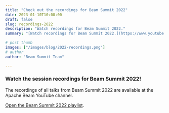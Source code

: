 ```yaml
---
title: "Check out the recordings for Beam Summit 2022"
date: 2023-01-10T10:00:00
draft: false
slug: recordings-2022
description: "Watch recordings for Beam Summit 2022."
summary: "[Watch recordings for Beam Summit 2022.](https://www.youtube.com/watch?v=BoPqEDF4Ko0&list=PL4dEBWmGSIU9OkXQU2OAXmITPLhiMSPRp)"

# post thumb
images: ["/images/blog/2022-recordings.png"]
# author
author: "Beam Summit Team"

---
```


### Watch the session recordings for Beam Summit 2022!

The recordings of all talks from Beam Summit 2022 are available at the Apache Beam YouTube channel.

[Open the Beam Summit 2022 playlist](https://www.youtube.com/watch?v=BoPqEDF4Ko0&list=PL4dEBWmGSIU9OkXQU2OAXmITPLhiMSPRp).

